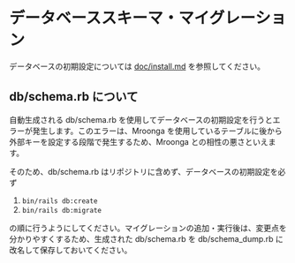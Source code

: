 # データベーススキーマ・マイグレーション

データベースの初期設定については [doc/install.md](../doc/install.md) を参照してください。

## db/schema.rb について

自動生成される db/schema.rb を使用してデータベースの初期設定を行うとエラーが発生します。このエラーは、Mroonga を使用しているテーブルに後から外部キーを設定する段階で発生するため、Mroonga との相性の悪さといえます。

そのため、db/schema.rb はリポジトリに含めず、データベースの初期設定を必ず

1. `bin/rails db:create`
2. `bin/rails db:migrate`

の順に行うようにしてください。マイグレーションの追加・実行後は、変更点を分かりやすくするため、生成された db/schema.rb を db/schema\_dump.rb に改名して保存しておいてください。
